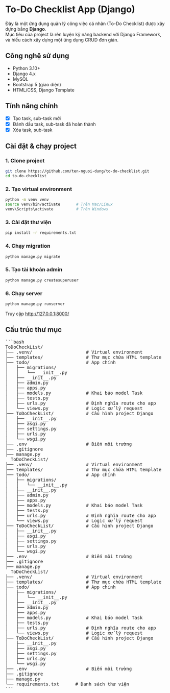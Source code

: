 # To-Do Checklist App (Django)

Đây là một ứng dụng quản lý công việc cá nhân (To-Do Checklist) được xây dựng bằng **Django**.  
Mục tiêu của project là rèn luyện kỹ năng backend với Django Framework, và hiểu cách xây dựng một ứng dụng CRUD đơn giản.

## Công nghệ sử dụng

- Python 3.10+
- Django 4.x
- MySQL
- Bootstrap 5 (giao diện)
- HTML/CSS, Django Template

## Tính năng chính

- [x] Tạo task, sub-task mới
- [x] Đánh dấu task, sub-task đã hoàn thành
- [x] Xóa task, sub-task

## Cài đặt & chạy project

### 1. Clone project
```bash
git clone https://github.com/ten-nguoi-dung/to-do-checklist.git
cd to-do-checklist
```

### 2. Tạo virtual environment
```bash
python -m venv venv
source venv/bin/activate       # Trên Mac/Linux
venv\Scripts\activate          # Trên Windows
```

### 3. Cài đặt thư viện
```bash
pip install -r requirements.txt
```

### 4. Chạy migration
```bash
python manage.py migrate
```

### 5. Tạo tài khoản admin
```bash
python manage.py createsuperuser
```

### 6. Chạy server
```bash
python manage.py runserver
```
Truy cập http://127.0.0.1:8000/

## Cấu trúc thư mục
<pre lang="markdown">
```bash
ToDoCheckList/
├── .venv/                    # Virtual environment
├── templates/                # Thư mục chứa HTML template
├── todo/                     # App chính
│   ├── migrations/
│   │   └── __init__.py
│   ├── __init__.py
│   ├── admin.py
│   ├── apps.py
│   ├── models.py             # Khai báo model Task
│   ├── tests.py
│   ├── urls.py               # Định nghĩa route cho app
│   └── views.py              # Logic xử lý request
├── ToDoCheckList/            # Cấu hình project Django
│   ├── __init__.py
│   ├── asgi.py
│   ├── settings.py
│   ├── urls.py
│   └── wsgi.py
├── .env                      # Biến môi trường
├── .gitignore
├── manage.py
  ToDoCheckList/
├── .venv/                    # Virtual environment
├── templates/                # Thư mục chứa HTML template
├── todo/                     # App chính
│   ├── migrations/
│   │   └── __init__.py
│   ├── __init__.py
│   ├── admin.py
│   ├── apps.py
│   ├── models.py             # Khai báo model Task
│   ├── tests.py
│   ├── urls.py               # Định nghĩa route cho app
│   └── views.py              # Logic xử lý request
├── ToDoCheckList/            # Cấu hình project Django
│   ├── __init__.py
│   ├── asgi.py
│   ├── settings.py
│   ├── urls.py
│   └── wsgi.py
├── .env                      # Biến môi trường
├── .gitignore
├── manage.py
  ToDoCheckList/
├── .venv/                    # Virtual environment
├── templates/                # Thư mục chứa HTML template
├── todo/                     # App chính
│   ├── migrations/
│   │   └── __init__.py
│   ├── __init__.py
│   ├── admin.py
│   ├── apps.py
│   ├── models.py             # Khai báo model Task
│   ├── tests.py
│   ├── urls.py               # Định nghĩa route cho app
│   └── views.py              # Logic xử lý request
├── ToDoCheckList/            # Cấu hình project Django
│   ├── __init__.py
│   ├── asgi.py
│   ├── settings.py
│   ├── urls.py
│   └── wsgi.py
├── .env                      # Biến môi trường
├── .gitignore
├── manage.py
└── requirements.txt      # Danh sách thư viện
```
</pre>
